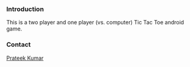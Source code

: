 ### Introduction

This is a two player and one player (vs. computer) Tic Tac Toe android game.

### Contact

[Prateek Kumar](https://github.com/prateekkumarweb)
